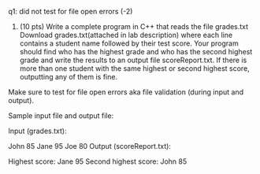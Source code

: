 q1: did not test for file open errors (-2)

1. (10 pts) Write a complete program in C++ that reads the file grades.txt Download grades.txt(attached in lab description) where each line contains a student name followed by their test score. Your program should find who has the highest grade and who has the second highest grade and write the results to an output file scoreReport.txt. If there is more than one student with the same highest or second highest score, outputting any of them is fine.

Make sure to test for file open errors aka file validation (during input and output).

Sample input file and output file:

Input (grades.txt):

John 85
Jane 95
Joe 80
Output (scoreReport.txt):

Highest score: Jane 95
Second highest score: John 85
